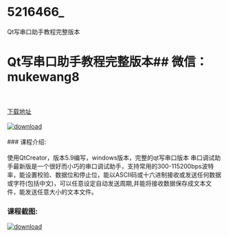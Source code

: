 # 5216466_
Qt写串口助手教程完整版本
# Qt写串口助手教程完整版本## 微信：mukewang8
<br/></br>[下载地址](http://www.36tz.cn/article/5216466 "下载地址")
<br/></br>[![download](http://36tz.cn/muke_img/2020_11_1-111.png "下载地址")](http://www.36tz.cn/article/5216466 "下载地址")
<br/></br>### 课程介绍:<br/></br>使用QtCreator，版本5.9编写，windows版本，完整的qt写串口版本
串口调试助手最新版是一个很好而小巧的串口调试助手，支持常用的300-115200bps波特率，能设置校验、数据位和停止位，能以ASCII码或十六进制接收或发送任何数据或字符(包括中文)，可以任意设定自动发送周期,并能将接收数据保存成文本文件，能发送任意大小的文本文件。

### 课程截图:
[![download](http://36tz.cn/muke_img/2020_11_2-112.png "下载地址")](http://www.36tz.cn/article/5216466 "下载地址")

